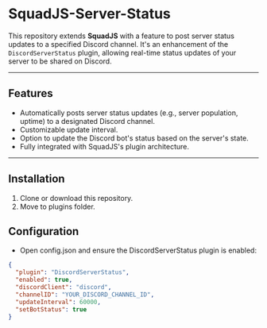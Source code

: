 # SquadJS-Server-Status
This repository extends **SquadJS** with a feature to post server status updates to a specified Discord channel. It's an enhancement of the `DiscordServerStatus` plugin, allowing real-time status updates of your server to be shared on Discord.

---

## Features

- Automatically posts server status updates (e.g., server population, uptime) to a designated Discord channel.
- Customizable update interval.
- Option to update the Discord bot's status based on the server's state.
- Fully integrated with SquadJS's plugin architecture.

---

## Installation

1. Clone or download this repository.
2. Move to plugins folder.


## Configuration

- Open config.json and ensure the DiscordServerStatus plugin is enabled:

```json
{
  "plugin": "DiscordServerStatus",
  "enabled": true,
  "discordClient": "discord",
  "channelID": "YOUR_DISCORD_CHANNEL_ID",
  "updateInterval": 60000,
  "setBotStatus": true
}
```
